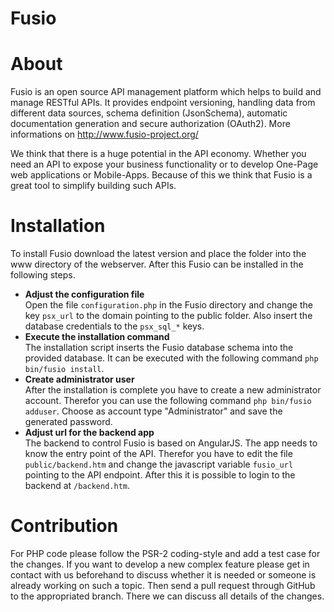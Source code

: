 Fusio
=====

# About

Fusio is an open source API management platform which helps to build and manage 
RESTful APIs. It provides endpoint versioning, handling data from different data 
sources, schema definition (JsonSchema), automatic documentation generation and
secure authorization (OAuth2). More informations on 
http://www.fusio-project.org/

We think that there is a huge potential in the API economy. Whether you need an 
API to expose your business functionality or to develop One-Page web 
applications or Mobile-Apps. Because of this we think that Fusio is a great tool 
to simplify building such APIs.

# Installation

To install Fusio download the latest version and place the folder into the www 
directory of the webserver. After this Fusio can be installed in the following 
steps.

 * __Adjust the configuration file__  
   Open the file `configuration.php` in the Fusio directory and change the key 
   `psx_url` to the domain pointing to the public folder. Also insert the 
   database credentials to the `psx_sql_*` keys.
 * __Execute the installation command__  
   The installation script inserts the Fusio database schema into the provided 
   database. It can be executed with the following command 
   `php bin/fusio install`.
 * __Create administrator user__  
   After the installation is complete you have to create a new administrator 
   account. Therefor you can use the following command `php bin/fusio adduser`. 
   Choose as account type "Administrator" and save the generated password.
 * __Adjust url for the backend app__  
   The backend to control Fusio is based on AngularJS. The app needs to know the 
   entry point of the API. Therefor you have to edit the file 
   `public/backend.htm` and change the javascript variable `fusio_url` pointing 
   to the API endpoint. After this it is possible to login to the backend at 
   `/backend.htm`.

# Contribution

For PHP code please follow the PSR-2 coding-style and add a test case for the 
changes. If you want to develop a new complex feature please get in contact with 
us beforehand to discuss whether it is needed or someone is already working on 
such a topic. Then send a pull request through GitHub to the appropriated 
branch. There we can discuss all details of the changes.

